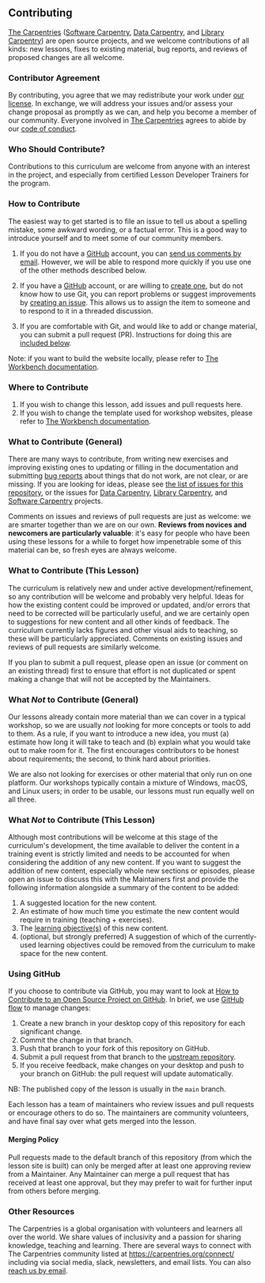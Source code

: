 ## Contributing

[The Carpentries][cp-site] ([Software Carpentry][swc-site], [Data
Carpentry][dc-site], and [Library Carpentry][lc-site]) are open source
projects, and we welcome contributions of all kinds: new lessons, fixes to
existing material, bug reports, and reviews of proposed changes are all
welcome.

### Contributor Agreement

By contributing, you agree that we may redistribute your work under [our
license](LICENSE.md). In exchange, we will address your issues and/or assess
your change proposal as promptly as we can, and help you become a member of our
community. Everyone involved in [The Carpentries][cp-site] agrees to abide by
our [code of conduct](CODE_OF_CONDUCT.md).

### Who Should Contribute?

Contributions to this curriculum are welcome from anyone with an interest in the project,
and especially from certified Lesson Developer Trainers for the program.

### How to Contribute

The easiest way to get started is to file an issue to tell us about a spelling
mistake, some awkward wording, or a factual error. This is a good way to
introduce yourself and to meet some of our community members.

1. If you do not have a [GitHub][github] account, you can [send us comments by
   email][contact]. However, we will be able to respond more quickly if you use
   one of the other methods described below.

2. If you have a [GitHub][github] account, or are willing to [create
   one][github-join], but do not know how to use Git, you can report problems
   or suggest improvements by [creating an issue][issues]. This allows us to
   assign the item to someone and to respond to it in a threaded discussion.

3. If you are comfortable with Git, and would like to add or change material,
   you can submit a pull request (PR). Instructions for doing this are
   [included below](#using-github).

Note: if you want to build the website locally, please refer to [The Workbench
documentation][template-doc].

### Where to Contribute

1. If you wish to change this lesson, add issues and pull requests here.
2. If you wish to change the template used for workshop websites, please refer
   to [The Workbench documentation][template-doc].


### What to Contribute (General)

There are many ways to contribute, from writing new exercises and improving
existing ones to updating or filling in the documentation and submitting [bug
reports][issues] about things that do not work, are not clear, or are missing.
If you are looking for ideas, please see [the list of issues for this
repository][repo], or the issues for [Data Carpentry][dc-issues], [Library
Carpentry][lc-issues], and [Software Carpentry][swc-issues] projects.

Comments on issues and reviews of pull requests are just as welcome: we are
smarter together than we are on our own. **Reviews from novices and newcomers
are particularly valuable**: it's easy for people who have been using these
lessons for a while to forget how impenetrable some of this material can be, so
fresh eyes are always welcome.

### What to Contribute (This Lesson)

The curriculum is relatively new and under active development/refinement,
so any contribution will be welcome and probably very helpful.
Ideas for how the existing content could be improved or updated,
and/or errors that need to be corrected will be particularly useful,
and we are certainly open to suggestions for new content and all other kinds of feedback.
The curriculum currently lacks figures and other visual aids to teaching,
so these will be particularly appreciated.
Comments on existing issues and reviews of pull requests are similarly welcome.

If you plan to submit a pull request, please open an issue
(or comment on an existing thread) first to ensure that effort is not duplicated
or spent making a change that will not be accepted by the Maintainers.

### What *Not* to Contribute (General)

Our lessons already contain more material than we can cover in a typical
workshop, so we are usually *not* looking for more concepts or tools to add to
them. As a rule, if you want to introduce a new idea, you must (a) estimate how
long it will take to teach and (b) explain what you would take out to make room
for it. The first encourages contributors to be honest about requirements; the
second, to think hard about priorities.

We are also not looking for exercises or other material that only run on one
platform. Our workshops typically contain a mixture of Windows, macOS, and
Linux users; in order to be usable, our lessons must run equally well on all
three.

### What *Not* to Contribute (This Lesson)

Although most contributions will be welcome at this stage of the curriculum's development,
the time available to deliver the content in a training event is strictly limited
and needs to be accounted for when considering the addition of any new content.
If you want to suggest the addition of new content, especially whole new sections or episodes,
please open an issue to discuss this with the Maintainers first and provide the following information alongside a summary of the content to be added:

1. A suggested location for the new content.
2. An estimate of how much time you estimate the new content would require in training
   (teaching + exercises).
3. The [learning objective(s)][cldt-lo] of this new content.
4. (optional, but strongly preferred)
   A suggestion of which of the currently-used learning objectives could be
   removed from the curriculum to make space for the new content.

### Using GitHub

If you choose to contribute via GitHub, you may want to look at [How to
Contribute to an Open Source Project on GitHub][how-contribute]. In brief, we
use [GitHub flow][github-flow] to manage changes:

1. Create a new branch in your desktop copy of this repository for each
   significant change.
2. Commit the change in that branch.
3. Push that branch to your fork of this repository on GitHub.
4. Submit a pull request from that branch to the [upstream repository][repo].
5. If you receive feedback, make changes on your desktop and push to your
   branch on GitHub: the pull request will update automatically.

NB: The published copy of the lesson is usually in the `main` branch.

Each lesson has a team of maintainers who review issues and pull requests or
encourage others to do so. The maintainers are community volunteers, and have
final say over what gets merged into the lesson.

#### Merging Policy

Pull requests made to the default branch of this repository
(from which the lesson site is built)
can only be merged after at least one approving review from a Maintainer.
Any Maintainer can merge a pull request that has received at least one approval,
but they may prefer to wait for further input from others before merging.

### Other Resources

The Carpentries is a global organisation with volunteers and learners all over
the world. We share values of inclusivity and a passion for sharing knowledge,
teaching and learning. There are several ways to connect with The Carpentries
community listed at <https://carpentries.org/connect/> including via social
media, slack, newsletters, and email lists. You can also [reach us by
email][contact].

[repo]: https://github.com/carpentries/lesson-development-training
[cldt-lo]: https://carpentries.github.io/lesson-development-training/05-objectives.html#learning-objectives
[contact]: mailto:team@carpentries.org
[cp-site]: https://carpentries.org/
[dc-issues]: https://github.com/issues?q=user%3Adatacarpentry
[dc-lessons]: https://datacarpentry.org/lessons/
[dc-site]: https://datacarpentry.org/
[discuss-list]: https://lists.software-carpentry.org/listinfo/discuss
[github]: https://github.com
[github-flow]: https://guides.github.com/introduction/flow/
[github-join]: https://github.com/join
[how-contribute]: https://egghead.io/courses/how-to-contribute-to-an-open-source-project-on-github
[issues]: https://carpentries.org/help-wanted-issues/
[lc-issues]: https://github.com/issues?q=user%3ALibraryCarpentry
[swc-issues]: https://github.com/issues?q=user%3Aswcarpentry
[swc-lessons]: https://software-carpentry.org/lessons/
[swc-site]: https://software-carpentry.org/
[lc-site]: https://librarycarpentry.org/
[template-doc]: https://carpentries.github.io/workbench/
